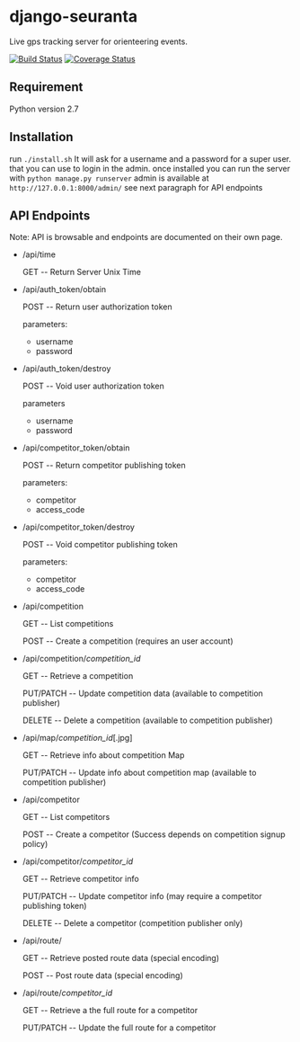 django-seuranta
===============

Live gps tracking server for orienteering events.

[![Build Status](https://travis-ci.org/rphlo/django-seuranta.svg?branch=master)](https://travis-ci.org/rphlo/django-seuranta)
[![Coverage Status](https://coveralls.io/repos/rphlo/django-seuranta/badge.svg?branch=dev)](https://coveralls.io/r/rphlo/django-seuranta?branch=dev)


Requirement
-----------

Python version 2.7


Installation
------------

run ```./install.sh``` It will ask for a username and a password for a super user. that you can use to login in the admin.
once installed you can run the server with ```python manage.py runserver``` admin is available at ```http://127.0.0.1:8000/admin/``` see next paragraph for API endpoints


API Endpoints
-------------

Note: API is browsable and endpoints are documented on their own page.
  
  * /api/time

    GET -- Return Server Unix Time

  * /api/auth_token/obtain
   
    POST -- Return user authorization token

    parameters:
      - username
      - password


  * /api/auth_token/destroy
  
    POST -- Void user authorization token

    parameters
    - username
    - password


  * /api/competitor_token/obtain
  
    POST -- Return competitor publishing token
  
    parameters:
    - competitor
    - access_code


  * /api/competitor_token/destroy
   
    POST -- Void competitor publishing token
    
    parameters:
    - competitor
    - access_code


  * /api/competition
   
    GET -- List competitions
    

    POST -- Create a competition (requires an user account)

  * /api/competition/*competition_id*
   
    GET -- Retrieve a competition

    PUT/PATCH -- Update competition data (available to competition publisher)

    DELETE -- Delete a competition (available to competition publisher)

  * /api/map/*competition_id*[.jpg]

    GET -- Retrieve info about competition Map

    PUT/PATCH -- Update info about competition map (available to competition publisher)

  * /api/competitor

    GET -- List competitors
 
    POST -- Create a competitor (Success depends on competition signup policy)

  * /api/competitor/*competitor_id*

    GET -- Retrieve competitor info

    PUT/PATCH -- Update competitor info (may require a competitor publishing token)

    DELETE -- Delete a competitor (competition publisher only)

  * /api/route/

    GET -- Retrieve posted route data (special encoding)

    POST -- Post route data (special encoding)

  * /api/route/*competitor_id*

    GET -- Retrieve a the full route for a competitor

    PUT/PATCH -- Update the full route for a competitor

